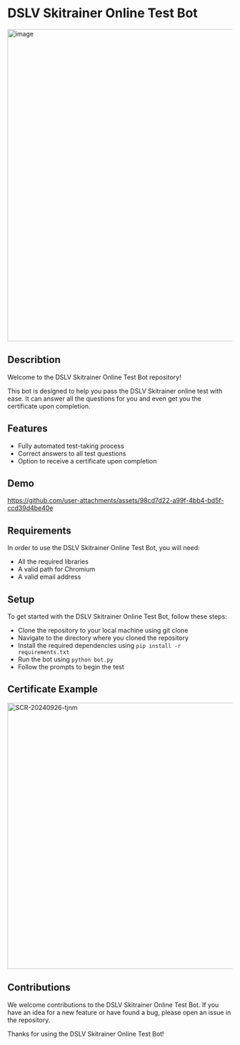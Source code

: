 # DSLV Skitrainer Online Test Bot

<img width="699" alt="image" src="https://user-images.githubusercontent.com/74594229/210157464-b07dc7a5-48a0-48e6-baf5-c23ba3a43c70.png">

## Describtion

Welcome to the DSLV Skitrainer Online Test Bot repository!

This bot is designed to help you pass the DSLV Skitrainer online test with ease. It can answer all the questions for you and even get you the certificate upon completion.

## Features

- Fully automated test-taking process
- Correct answers to all test questions
- Option to receive a certificate upon completion

## Demo

https://github.com/user-attachments/assets/98cd7d22-a99f-4bb4-bd5f-ccd39d4be40e


## Requirements

In order to use the DSLV Skitrainer Online Test Bot, you will need:

- All the required libraries
- A valid path for Chromium
- A valid email address

## Setup

To get started with the DSLV Skitrainer Online Test Bot, follow these steps:

- Clone the repository to your local machine using git clone
- Navigate to the directory where you cloned the repository
- Install the required dependencies using `pip install -r requirements.txt`
- Run the bot using `python bot.py`
- Follow the prompts to begin the test

## Certificate Example

<img width="596" alt="SCR-20240926-tjnm" src="https://github.com/user-attachments/assets/61e5d19e-002d-4a82-b06c-93667e711ead">


## Contributions

We welcome contributions to the DSLV Skitrainer Online Test Bot. If you have an idea for a new feature or have found a bug, please open an issue in the repository.

Thanks for using the DSLV Skitrainer Online Test Bot!
